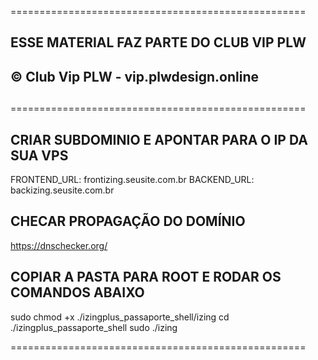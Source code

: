 ===================================================
##                                              ##
##  ESSE MATERIAL FAZ PARTE DO CLUB VIP PLW     ##
##    © Club Vip PLW - vip.plwdesign.online     ##
##                                              ##
===================================================

## CRIAR SUBDOMINIO E APONTAR PARA O IP DA SUA VPS

FRONTEND_URL: frontizing.seusite.com.br
BACKEND_URL:  backizing.seusite.com.br


## CHECAR PROPAGAÇÃO DO DOMÍNIO

https://dnschecker.org/

## COPIAR A PASTA PARA ROOT E RODAR OS COMANDOS ABAIXO ##

sudo chmod +x ./izingplus_passaporte_shell/izing
cd ./izingplus_passaporte_shell
sudo ./izing

===================================================